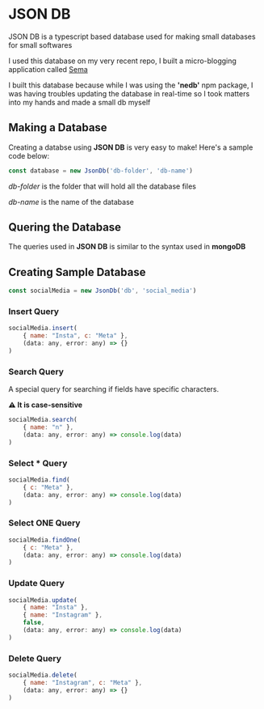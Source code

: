 # JSON DB

JSON DB is a typescript based database used for making small databases for small softwares

I used this database on my very recent repo, I built a micro-blogging application called [Sema](https://github.com/Phillyo10/sema)

I built this database because while I was using the **'nedb'** npm package, I was having troubles updating the database in real-time so I took matters into my hands and made a small db myself

## Making a Database
Creating a databse using **JSON DB** is very easy to make! Here's a sample code below:

```js
const database = new JsonDb('db-folder', 'db-name')
```

*db-folder* is the folder that will hold all the database files

*db-name* is the name of the database


## Quering the Database
The queries used in **JSON DB** is similar to the syntax used in **mongoDB**

## Creating Sample Database
```js
const socialMedia = new JsonDb('db', 'social_media')
```

### Insert Query
```js
socialMedia.insert(
    { name: "Insta", c: "Meta" },
    (data: any, error: any) => {}
)
```

### Search Query
A special query for searching if fields have specific characters.

**⚠ It is case-sensitive**
```js
socialMedia.search(
    { name: "n" },
    (data: any, error: any) => console.log(data)
)
```

### Select * Query
```js
socialMedia.find(
    { c: "Meta" },
    (data: any, error: any) => console.log(data)
)
```


### Select ONE Query
```js
socialMedia.findOne(
    { c: "Meta" },
    (data: any, error: any) => console.log(data)
)
```

### Update Query
```js
socialMedia.update(
    { name: "Insta" },
    { name: "Instagram" },
    false,
    (data: any, error: any) => console.log(data)
)
```

### Delete Query
```js
socialMedia.delete(
    { name: "Instagram", c: "Meta" },
    (data: any, error: any) => {}
)
```